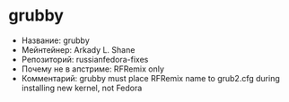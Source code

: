 grubby
======

* Название:                   grubby
* Мейнтейнер:                 Arkady L. Shane
* Репозиторий:                russianfedora-fixes
* Почему не в апстриме:       RFRemix only
* Комментарий:                grubby must place RFRemix name to grub2.cfg during installing new kernel, not Fedora
